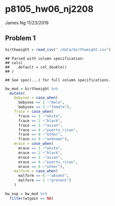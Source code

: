 p8105\_hw06\_nj2208
================
James Ng
11/23/2019

## Problem 1

``` r
birthweight = read_csv("./data/birthweight.csv")
```

    ## Parsed with column specification:
    ## cols(
    ##   .default = col_double()
    ## )

    ## See spec(...) for full column specifications.

``` r
bw_mod = birthweight %>% 
  mutate(
    babysex = case_when(
      babysex == 1 ~"male",
      babysex == 2 ~"female"),
    frace = case_when(
      frace == 1 ~"white",
      frace == 2 ~"black",
      frace == 3 ~"asian",
      frace == 4 ~"puerto_rican",
      frace == 8 ~"other",
      frace == 9 ~"unknown"),
    mrace = case_when(
      mrace == 1 ~"white",
      mrace == 2 ~"black",
      mrace == 3 ~"asian",
      mrace == 4 ~"puerto_rican",
      mrace == 8 ~"other"),
    malform = case_when(
      malform == 0 ~"absent",
      malform == 1 ~"present")
    )
```

``` r
bw_exp = bw_mod %>% 
  filter(wtgain == NA)
```
